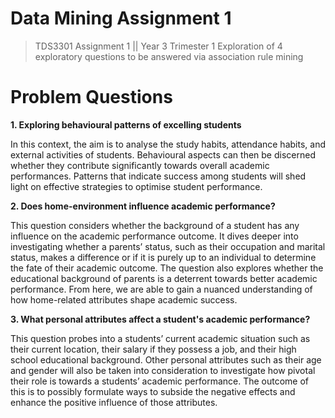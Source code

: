 # Data Mining Assignment 1
> TDS3301 Assignment 1 || Year 3 Trimester 1
Exploration of 4 exploratory questions to be answered via association rule mining

# Problem Questions
**1. Exploring behavioural patterns of excelling students**
 
In this context, the aim is to analyse the study habits, attendance habits, and external activities of students. Behavioural aspects can then be discerned whether they contribute significantly towards overall academic performances. Patterns that indicate success among students will shed light on effective strategies to optimise student performance.

**2. Does home-environment influence academic performance?**

This question considers whether the background of a student has any influence on the academic performance outcome. It dives deeper into investigating whether a parents’ status, such as their occupation and marital status, makes a difference or if it is purely up to an individual to determine the fate of their academic outcome. The question also explores whether the educational background  of parents is  a deterrent towards better academic performance. From here, we are able to gain a nuanced understanding of  how home-related attributes shape academic success.

**3. What personal attributes affect a student's academic performance?**

This question probes into a students’ current academic situation such as their current location, their salary if they possess a job, and their high school educational background. Other personal attributes such as their age and gender will also be taken into consideration to investigate how pivotal their role is towards a students’ academic performance. The  outcome of this is to possibly formulate ways to subside the negative effects and enhance the positive influence of those attributes.
